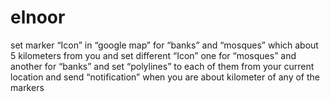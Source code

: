 # elnoor
set marker “Icon” in “google map” for “banks” and “mosques”  which about 5 kilometers from you and set different “Icon”  one for “mosques” and another for   “banks” and set “polylines” to each of them from your current location and send “notification” when you are about kilometer of any of the markers 
